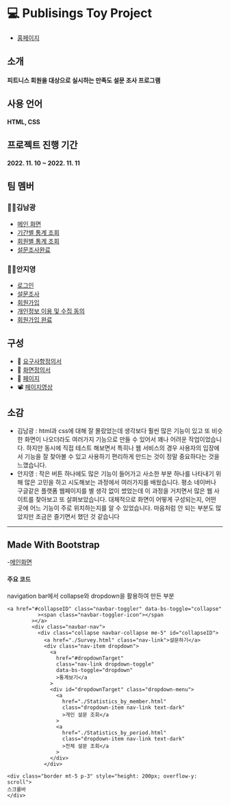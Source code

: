 # 💻 Publisings Toy Project

- [홈페이지](https://kimnamkwang.github.io/Toy_project_Holy/HTMLs/index1.html)

## 소개

#### 피트니스 회원을 대상으로 실시하는 만족도 설문 조사 프로그램

## 사용 언어

#### HTML, CSS

## 프로젝트 진행 기간

#### 2022. 11. 10 ~ 2022. 11. 11

## 팀 멤버

### 🙋‍♂김남광

- [메인 화면](https://github.com/KimNamKwang/Toy_project_Holy/blob/master/docs/index.html)
- [기간별 통계 조회](https://github.com/KimNamKwang/Toy_project_Holy/blob/master/docs/HTMLs/Statistics_by_period.html)
- [회원별 통계 조회](https://github.com/KimNamKwang/Toy_project_Holy/blob/master/docs/HTMLs/Statistics_by_members.html)
- [설문조사완료](https://github.com/KimNamKwang/Toy_project_Holy/blob/master/docs/HTMLs/Survey_submit.html)

### 🙋‍♀안지영

- [로그인](https://github.com/KimNamKwang/Toy_project_Holy/blob/master/docs/HTMLs/Login.html)
- [설문조사](https://github.com/KimNamKwang/Toy_project_Holy/blob/master/docs/HTMLs/Survey.html)
- [회원가입](https://github.com/KimNamKwang/Toy_project_Holy/blob/master/docs/HTMLs/Join.html)
- [개인정보 이용 및 수집 동의](https://github.com/KimNamKwang/Toy_project_Holy/blob/master/docs/HTMLs/Join_agree.html)
- [회원가입 완료](https://github.com/KimNamKwang/Toy_project_Holy/blob/master/docs/HTMLs/Join_completion.html)

## 구성

- 📄 [요구사항정의서](https://docs.google.com/spreadsheets/d/123lKQAMeXs1e0xojYjV34sEz6893--HP/edit#gid=951428288)
- 📑 [화면정의서](https://github.com/KimNamKwang/Toy_project_Holy/blob/master/src/Images/Screen_definition_Holy.pdf)
- 📜 [페이지](https://kimnamkwang.github.io/Toy_project_Holy/)
- 📽 [페이지영상](https://www.youtube.com/watch?v=00qawzvbADU)

## 소감

- 김남광 : html과 css에 대해 잘 몰랐었는데 생각보다 훨씬 많은 기능이 있고 또 비슷한 화면이 나오더라도 여러가지 기능으로 만들 수 있어서 꽤나 어려운 작업이었습니다. 하지만 동시에 직접 테스트 해보면서 특히나 웹 서비스의 경우 사용자의 입장에서 기능을 잘 찾아볼 수 있고 사용하기 편리하게 만드는 것이 정말 중요하다는 것을 느꼈습니다.
- 안지영 : 작은 버튼 하나에도 많은 기능이 들어가고 사소한 부분 하나를 나타내기 위해 많은 고민을 하고 시도해보는 과정에서 여러가지를 배웠습니다. 평소 네이버나 구글같은 플랫폼 웹페이지를 별 생각 없이 썼었는데 이 과정을 거치면서 많은 웹 사이트를 찾아보고 또 살펴보았습니다. 대체적으로 화면이 어떻게 구성되는지, 어떤 곳에 어느 기능이 주로 위치하는지를 알 수 있었습니다. 마음처럼 안 되는 부분도 많았지만 조금은 즐기면서 했던 것 같습니다

<hr>

## Made With Bootstrap

-[메인화면](https://kimnamkwang.github.io/Toy_project_Holy/)

#### 주요 코드

navigation bar에서 collapse와 dropdown을 활용하여 만든 부분

```
<a href="#collapseID" class="navbar-toggler" data-bs-toggle="collapse"
          ><span class="navbar-toggler-icon"></span
        ></a>
        <div class="navbar-nav">
          <div class="collapse navbar-collapse me-5" id="collapseID">
            <a href="./Survey.html" class="nav-link">설문하기</a>
            <div class="nav-item dropdown">
              <a
                href="#dropdownTarget"
                class="nav-link dropdown-toggle"
                data-bs-toggle="dropdown"
                >통계보기</a
              >
              <div id="dropdownTarget" class="dropdown-menu">
                <a
                  href="./Statistics_by_member.html"
                  class="dropdown-item nav-link text-dark"
                  >개인 설문 조회</a
                >
                <a
                  href="./Statistics_by_period.html"
                  class="dropdown-item nav-link text-dark"
                  >전체 설문 조회</a
                >
              </div>
            </div>
```

```
<div class="border mt-5 p-3" style="height: 200px; overflow-y: scroll">
스크롤바
</div>
```
